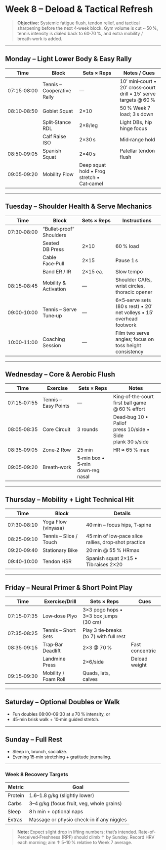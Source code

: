 # Week 8 – Deload & Tactical Refresh

> **Objective:** Systemic fatigue flush, tendon relief, and tactical sharpening before the next 4‑week block. Gym volume is cut ~ 50 %, tennis intensity is dialed back to 60‑70 %, and extra mobility / breath‑work is added.

---

## Monday – Light Lower Body & Easy Rally

| Time | Block | Sets × Reps | Notes / Cues |
|------|-------|-------------|---------------|
| 07:15‑08:00 | Tennis – Cooperative Rally | — | 10′ mini‑court • 20′ cross‑court drill • 15′ serve targets @ 60 % |
| 08:10‑08:50 | Goblet Squat | 2×10 | 50 % Week 7 load; 3 s down |
| | Split‑Stance RDL | 2×8/leg | Light DBs, hip hinge focus |
| | Calf Raise ISO | 2×30 s | Mid‑range hold |
| 08:50‑09:05 | Spanish Squat | 2×40 s | Patellar tendon flush |
| 09:05‑09:20 | Mobility Flow | Deep squat hold • Frog stretch • Cat‑camel |

---

## Tuesday – Shoulder Health & Serve Mechanics

| Time | Block | Sets × Reps | Instructions |
|------|-------|-------------|--------------|
| 07:30‑08:00 | “Bullet‑proof” Shoulders |  |  |
| | Seated DB Press | 2×10 | 60 % load |
| | Cable Face‑Pull | 2×15 | Pause 1 s |
| | Band ER / IR | 2×15 ea. | Slow tempo |
| 08:15‑08:45 | Mobility & Activation | — | Shoulder CARs, wrist circles, thoracic opener |
| 09:00‑10:00 | Tennis – Serve Tune‑up | — | 6×5‑serve sets (80 s rest) • 20′ net volleys • 15′ overhead footwork |
| 10:00‑11:00 | Coaching Session | — | Film two serve angles; focus on toss height consistency |

---

## Wednesday – Core & Aerobic Flush

| Time | Exercise | Sets × Reps | Notes |
|------|----------|------------|------|
| 07:15‑07:55 | Tennis – Easy Points | — | King‑of‑the‑court first ball game @ 60 % effort |
| 08:05‑08:35 | Core Circuit | 3 rounds | Dead‑bug 10 • Pallof press 10/side • Side plank 30 s/side |
| 08:35‑09:05 | Zone‑2 Row | 25 min | HR ≈ 65 % max |
| 09:05‑09:20 | Breath‑work | 5‑min box • 5‑min down‑reg nasal |

---

## Thursday – Mobility + Light Technical Hit

| Time | Block | Details |
|------|-------|---------|
| 07:30‑08:10 | Yoga Flow (vinyasa) | 40 min – focus hips, T‑spine |
| 08:25‑09:10 | Tennis – Slice / Touch | 45 min of low‑pace slice rallies, drop‑shot practice |
| 09:20‑09:40 | Stationary Bike | 20 min @ 55 % HRmax |
| 09:40‑10:00 | Tendon HSR | Spanish squat 2×15 • Tib raises 2×20 |

---

## Friday – Neural Primer & Short Point Play

| Time | Exercise/Drill | Sets × Reps | Cues |
|------|---------------|-----------|------|
| 07:15‑07:35 | Low‑dose Plyo | 3×3 pogo hops • 3×3 box jumps (30 cm) |
| 07:35‑08:25 | Tennis – Short Sets | Play 3 tie‑breaks (to 7) with full rest |
| 08:35‑09:15 | Trap‑Bar Deadlift | 2×3 @ 70 % | Fast concentric |
| | Landmine Press | 2×6/side | Deload weight |
| 09:15‑09:30 | Mobility / Foam Roll | Quads, lats, calves |

---

## Saturday – Optional Doubles or Walk

- Fun doubles 08:00–09:30 at ≤ 70 % intensity, or
- 45‑min brisk walk + 10‑min guided stretch.

---

## Sunday – Full Rest

- Sleep in, brunch, socialize.
- Evening 15‑min stretching + gratitude journaling.

---

### Week 8 Recovery Targets
| Metric | Goal |
|--------|------|
| Protein | 1.6–1.8 g/kg (slightly lower) |
| Carbs | 3–4 g/kg (focus fruit, veg, whole grains) |
| Sleep | 8 h min + optional naps |
| Extras | Massage or physio check‑in if any niggles |

> **Note:** Expect slight drop in lifting numbers; that’s intended. Rate-of-Perceived‑Freshness (RPF) should climb ↑ by Sunday. Record HRV each morning; aim ↑ 5–10 % relative to Week 7 average.

